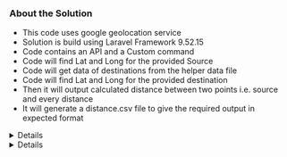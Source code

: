 
### About the Solution
- This code uses google geolocation service
- Solution is build using Laravel Framework 9.52.15
- Code contains an API and a Custom command 
- Code will find Lat and Long for the provided Source 
- Code will get data  of destinations from the helper data file
- Code will find Lat and Long for the provided destination
- Then it will output calculated distance  between two points i.e. source and every distance
- It will generate a distance.csv file to give the required output in expected format

<details>

## Steps for Installation and running command

### Git clone
git clone https://github.com/sinhakgaurav/eastern_distance_command.git

### install dependency
composer install


### command to run
```
php .\artisan calculate:distances {source} \n
example:\n
php .\artisan calculate:distances  "Adchieve HQ - Sint Janssingel 92, 5211 DA 's-Hertogenbosch, The Netherlands"
```
### storage for the CSV created
CSV created will be located as /storage/distance.csv
</details>


<details>

## Steps for Installation and running API

### Git clone
git clone https://github.com/sinhakgaurav/eastern_distance_command.git

### install dependency
composer install


### command to run
php .\artisan serve {source} 

### Run the API
- Data to use (RAW data)
```
{
    "source": "Adchieve HQ - Sint Janssingel 92, 5211 DA 's-Hertogenbosch, The Netherlands",
    "destinations": [
        "Eastern Enterprise B.V. - Deldenerstraat 70, 7551AH Hengelo, The Netherlands",
        "Eastern Enterprise - 46/1 Office no 1 Ground Floor , Dada House , Inside dada silk mills compound, Udhana Main Rd,near Chhaydo Hospital, Surat, 394210, India",
        "Adchieve Rotterdam - Weena 505, 3013 AL Rotterdam, The Netherlands",
        "Sherlock Holmes - 221B Baker St., London, United Kingdom",
        "The White House - 1600 Pennsylvania Avenue, Washington, D.C., USA",
        "The Empire State Building - 350 Fifth Avenue, New York City, NY 10118",
        "The Pope - Saint Martha House, 00120 Citta del Vaticano, Vatican City",
        "Neverland - 5225 Figueroa Mountain Road, Los Olivos, Calif. 93441, USA"
    ]
}
```
- POST to below URL with the data using Postman or any other tool
```http://127.0.0.1:8000/api/calculate-distances``` 
### storage for the CSV created
CSV created will be located as /storage/distance.csv
</details>